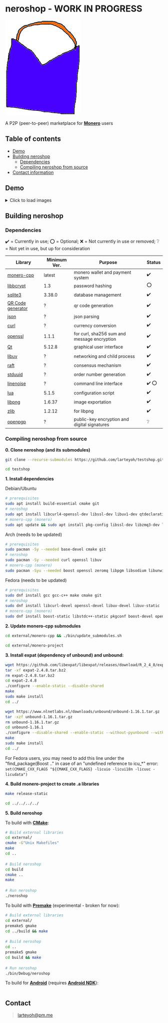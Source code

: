 # neroshop - WORK IN PROGRESS
[![banner](images/appicons/neroshop-logo.png)](https://github.com/larteyoh/testshop "neroshop logo")


A P2P (peer-to-peer) marketplace for [**Monero**](https://getmonero.org/) users


## Table of contents
<!-- - [The history behind neroshop](#about)-->
- [Demo](#demo) <!-- - [Features](#features)--> <!-- - [Documentation](#documentation)-->
- [Building neroshop](#building-neroshop)
  - [Dependencies](#dependencies)
  - [Compiling neroshop from source](#compiling-neroshop-from-source) <!-- - [Contributing](#contributing) --> <!-- - [Bug Bounty Program]-->
- [Contact information](#contact)


## Demo
<!-- place link to videos here -->

<details>
<summary>Click to load images</summary>
    
![Wallet_Keys_Generation](https://github.com/larteyoh/testshop/blob/main/images/screenshots/Wallet_Keys_Generation.png)
![Registration](https://github.com/larteyoh/testshop/blob/main/images/screenshots/Registration.png)
![CatalogGrid_Top](https://github.com/larteyoh/testshop/blob/main/images/screenshots/CatalogGrid_Top.png)
![CatalogGrid_Bottom](https://github.com/larteyoh/testshop/blob/main/images/screenshots/CatalogGrid_Bottom.png)

</details>

<!--## About
*neroshop* is a distributed P2P (peer-to-peer) marketplace that uses [**Monero**](https://getmonero.org/) as its default cryptocurrency and 
caters not only to darknet market users, but also those who believe in a **truly** free market that is uncensorable, unseizable, and unregulatable.
Neroshop aims to be simple for a beginner to use and easy for sellers to onboard their shop with just a few clicks.


## Features
Coming soon

-->
## Building neroshop

### Dependencies
:heavy_check_mark: = Currently in use; :o: = Optional; :x: = Not currently in use or removed; :grey_question: = Not yet in use, but up for consideration

|      Library                                                       | Minimum Ver.       |         Purpose                                                        | Status                              |
|--------------------------------------------------------------------|--------------------|------------------------------------------------------------------------|-------------------------------------|
| [monero-cpp](https://github.com/monero-ecosystem/monero-cpp)       | latest             | monero wallet and payment system                                       | :heavy_check_mark:                  |
| [libbcrypt](https://github.com/rg3/libbcrypt)                      | 1.3                | password hashing                                                       | :o:                                 |
| [sqlite3](https://sqlite.org/)                                     | 3.38.0             | database management                                                    | :heavy_check_mark:                  |
| [QR Code generator](https://github.com/nayuki/QR-Code-generator)   | ?                  | qr code generation                                                     | :heavy_check_mark:                  |
| [json](https://github.com/nlohmann/json/)                          | ?                  | json parsing                                                           | :heavy_check_mark:                  |
| [curl](https://github.com/curl/curl)                               | ?                  | currency conversion                                                    | :heavy_check_mark:                  |
| [openssl](https://github.com/openssl/openssl)                      | 1.1.1              | for curl, sha256 sum and message encryption                            | :heavy_check_mark:                  |
| [Qt](https://www.qt.io/)                                           | 5.12.8             | graphical user interface                                               | :heavy_check_mark:                  |
| [libuv](https://github.com/libuv/libuv)                            | ?                  | networking and child process                                           | :heavy_check_mark:                  |
| [raft](https://github.com/willemt/raft)                            | ?                  | consensus mechanism                                                    | :heavy_check_mark:                  |
| [stduuid](https://github.com/mariusbancila/stduuid)                | ?                  | order number generation                                                | :heavy_check_mark:                  |
| [linenoise](https://github.com/antirez/linenoise)                  | ?                  | command line interface                                                 | :heavy_check_mark: :o:              |
| [lua](https://www.lua.org/)                                        | 5.1.5              | configuration script                                                   | :heavy_check_mark:                  |
| [libpng](http://www.libpng.org/pub/png/)                           | 1.6.37             | image exportation                                                      | :heavy_check_mark:                  |
| [zlib](https://www.zlib.net/)                                      | 1.2.12             | for libpng                                                             | :heavy_check_mark:                  |
| [openpgp](external/openpgp)                                        | ?                  | public-key encryption and digital signatures                           | :grey_question:                     |

### Compiling neroshop from source
**0. Clone neroshop (and its submodules)**
```bash
git clone --recurse-submodules https://github.com/larteyoh/testshop.git
```
```bash
cd testshop
```


**1. Install dependencies**

Debian/Ubuntu
```bash
# prerequisites
sudo apt install build-essential cmake git
# neroshop
sudo apt install libcurl4-openssl-dev libssl-dev libuv1-dev qtdeclarative5-dev qml-module-qt-labs-platform qml-module-qtquick-controls qml-module-qtquick-controls2 qml-module-qtquick-shapes
# monero-cpp (monero)
sudo apt update && sudo apt install pkg-config libssl-dev libzmq3-dev libsodium-dev libunwind8-dev liblzma-dev libreadline6-dev libpgm-dev qttools5-dev-tools libhidapi-dev libusb-1.0-0-dev libprotobuf-dev protobuf-compiler libudev-dev libboost-chrono-dev libboost-date-time-dev libboost-filesystem-dev libboost-locale-dev libboost-program-options-dev libboost-regex-dev libboost-serialization-dev libboost-system-dev libboost-thread-dev python3 ccache
```
Arch (needs to be updated)
```bash
# prerequisites
sudo pacman -Sy --needed base-devel cmake git
# neroshop
sudo pacman -Sy --needed curl openssl libuv
# monero-cpp (monero)
sudo pacman -Syu --needed boost openssl zeromq libpgm libsodium libunwind xz readline gtest python3 ccache qt5-tools hidapi libusb protobuf systemd
```
Fedora (needs to be updated)
```bash
# prerequisites
sudo dnf install gcc gcc-c++ make cmake git
# neroshop
sudo dnf install libcurl-devel openssl-devel libuv-devel libuv-static
# monero-cpp (monero)
sudo dnf install boost-static libstdc++-static pkgconf boost-devel openssl-devel zeromq-devel openpgm-devel libsodium-devel libunwind-devel xz-devel readline-devel gtest-devel ccache qt5-linguist hidapi-devel libusbx-devel protobuf-devel protobuf-compiler systemd-devel
```


**2. Update monero-cpp submodules**
```bash
cd external/monero-cpp && ./bin/update_submodules.sh
```
```bash
cd external/monero-project
```


**3. Install expat (dependency of unbound) and unbound:**
```bash
wget https://github.com/libexpat/libexpat/releases/download/R_2_4_8/expat-2.4.8.tar.bz2
tar -xf expat-2.4.8.tar.bz2
rm expat-2.4.8.tar.bz2
cd expat-2.4.8
./configure --enable-static --disable-shared
make
sudo make install
cd ../
```

```bash
wget https://www.nlnetlabs.nl/downloads/unbound/unbound-1.16.1.tar.gz
tar -xzf unbound-1.16.1.tar.gz
rm unbound-1.16.1.tar.gz
cd unbound-1.16.1
./configure --disable-shared --enable-static --without-pyunbound --with-libevent=no --without-pythonmodule --disable-flto --with-pthreads --with-libunbound-only --with-pic
make
sudo make install
cd ../
```

For Fedora users, you may need to add this line under the "find_package(Boost .." in case of an "undefined reference to icu_*" error:
`set(CMAKE_CXX_FLAGS "${CMAKE_CXX_FLAGS} -licuio -licui18n -licuuc -licudata")`

<!-- git submodule update --init --force --> <!-- <= call this before building monero -->

**4. Build monero-project to create .a libraries**
```bash
make release-static
```
```bash
cd ../../../../
```


**5. Build neroshop**

To build with [**CMake**](https://cmake.org/):

```bash
# Build external libraries
cd external/
cmake -G"Unix Makefiles"
make
cd ..

# Build neroshop
cd build
cmake ..
make

# Run neroshop
./neroshop
```


To build with [**Premake**](https://premake.github.io/) (experimental - broken for now):

```bash
# Build external libraries
cd external/
premake5 gmake
cd ../build && make

# Build neroshop
cd ..
premake5 gmake
cd build && make

# Run neroshop
./bin/Debug/neroshop
```


To build for [**Android**](https://www.android.com/) (requires [**Android NDK**](https://developer.android.com/ndk)):<!-- and [CMake](https://cmake.org/)):-->
```bash
```


## Contact
> larteyoh@pm.me

[//]: # (./clean.sh)
[//]: # (git checkout -b main)
[//]: # (git add .gitignore .gitmodules cmake/ CMakeLists.txt external/ fonts/ images/ main.qml premake5.lua qml/ qml.qrc README.md src/ test/)
[//]: # (git commit -m"...")
[//]: # (git push -u origin main --force)
[//]: # (https://git.slipfox.xyz/larteyoh/testshop/settings => Mirror Settings => Synchronize Now)
[//]: # (removing an external lib from submodules index: git rm --cached path/to/submodule)
